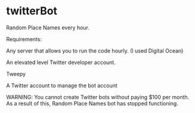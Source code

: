 # twitterBot
Random Place Names every hour.

Requirements:

Any server that allows you to run the code hourly. (I used Digital Ocean)

An elevated level Twitter developer account.

Tweepy

A Twitter account to manage the bot account

WARNING: You cannot create Twitter bots without paying $100 per month. As a result of this, Random Place Names bot has stopped functioning.
